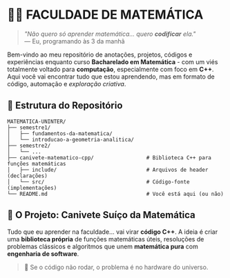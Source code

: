 # 🧨🧠 FACULDADE DE MATEMÁTICA  

> *"Não quero só aprender matemática... quero **codificar** ela."*  
> — Eu, programando às 3 da manhã  

Bem-vindo ao meu repositório de anotações, projetos, códigos e experiências enquanto curso **Bacharelado em Matemática** - com um viés totalmente voltado para **computação**, especialmente com foco em **C++**. Aqui você vai encontrar tudo que estou aprendendo, mas em formato de código, automação e *exploração criativa*. 

## 📂 **Estrutura do Repositório**
```text
MATEMATICA-UNINTER/
├── semestre1/                      
│   ├── fundamentos-da-matematica/           
│   └── introducao-a-geometria-analitica/         
├── semestre2/                       
│   └── ...
├── canivete-matematico-cpp/                 # Biblioteca C++ para funções matemáticas
│   ├── include/                             # Arquivos de header (declarações)
│   └── src/                                 # Código-fonte (implementações)
└── README.md                                # Você está aqui (ou não)
```
## 🔧 O Projeto: Canivete Suíço da Matemática

Tudo que eu aprender na faculdade... vai virar **código C++**. A ideia é criar uma **biblioteca própria** de funções matemáticas úteis, resoluções de problemas clássicos e algoritmos que unem **matemática pura** com **engenharia de software**.

> 🎯 Se o código não rodar, o problema é no hardware do universo.
